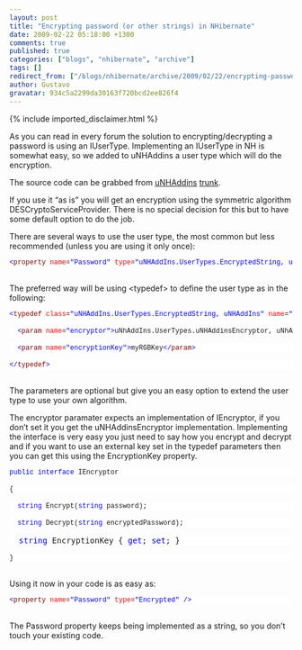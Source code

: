 ```yaml
---
layout: post
title: "Encrypting password (or other strings) in NHibernate"
date: 2009-02-22 05:18:00 +1300
comments: true
published: true
categories: ["blogs", "nhibernate", "archive"]
tags: []
redirect_from: ["/blogs/nhibernate/archive/2009/02/22/encrypting-password-or-other-strings-in-nhibernate.aspx/", "/blogs/nhibernate/archive/2009/02/22/encrypting-password-or-other-strings-in-nhibernate.html"]
author: Gustavo
gravatar: 934c5a2299da30163f720bcd2ee826f4
---
```

{% include imported_disclaimer.html %}
<p>As you can read in every forum the solution to encrypting/decrypting a password is using an IUserType. Implementing an IUserType in NH is somewhat easy, so we added to uNHAddins a user type which will do the encryption.</p>
<p>The source code can be grabbed from <a href="http://code.google.com/p/unhaddins/" target="_blank">uNHAddins</a> <a href="http://unhaddins.googlecode.com/svn/trunk/" target="_blank">trunk</a>.</p>
<p>If you use it &ldquo;as is&rdquo; you will get an encryption using the symmetric algorithm DESCryptoServiceProvider. There is no special decision for this but to have some default option to do the job.</p>
<p>There are several ways to use the user type, the most common but less recommended (unless you are using it only once):</p>
<pre><pre style="margin: 0em; font-size: 12px; width: 100%; font-family: consolas,'Courier New',courier,monospace; background-color: #ffffff;"><span style="color: #0000ff;">&lt;</span><span style="color: #800000;">property</span> <span style="color: #ff0000;">name</span>=<span style="color: #0000ff;">"Password"</span> <span style="color: #ff0000;">type</span>=<span style="color: #0000ff;">"</span><span style="color: #0000ff;">uNHAddIns.UserTypes.EncryptedString, uNHAddins</span><span style="color: #0000ff;">"</span> <span style="color: #0000ff;">/&gt;</span></pre>
</pre>
<p>
The preferred way will be using &lt;typedef&gt; to define the user type as in the following:</p>
<pre><pre style="margin: 0em; font-size: 12px; width: 100%; font-family: consolas,'Courier New',courier,monospace; background-color: #ffffff;"><span style="color: #0000ff;">&lt;</span><span style="color: #800000;">typedef</span> <span style="color: #ff0000;">class</span>=<span style="color: #0000ff;">"uNHAddIns.UserTypes.EncryptedString, uNHAddIns"</span> <span style="color: #ff0000;">name</span>=<span style="color: #0000ff;">"Encrypted"</span><span style="color: #0000ff;">&gt;</span></pre>
<pre style="margin: 0em; font-size: 12px; width: 100%; font-family: consolas,'Courier New',courier,monospace; background-color: #ffffff;">  <span style="color: #0000ff;">&lt;</span><span style="color: #800000;">param</span> <span style="color: #ff0000;">name</span>=<span style="color: #0000ff;">"encryptor"</span><span style="color: #0000ff;">&gt;</span>uNhAddIns.UserTypes.uNHAddinsEncryptor, uNhAddIns<span style="color: #0000ff;">&lt;/</span><span style="color: #800000;">param</span><span style="color: #0000ff;">&gt;</span></pre>
<pre style="margin: 0em; font-size: 12px; width: 100%; font-family: consolas,'Courier New',courier,monospace; background-color: #ffffff;">  <span style="color: #0000ff;">&lt;</span><span style="color: #800000;">param</span> <span style="color: #ff0000;">name</span>=<span style="color: #0000ff;">"encryptionKey"</span><span style="color: #0000ff;">&gt;</span>myRGBKey<span style="color: #0000ff;">&lt;/</span><span style="color: #800000;">param</span><span style="color: #0000ff;">&gt;</span></pre>
<pre style="margin: 0em; font-size: 12px; width: 100%; font-family: consolas,'Courier New',courier,monospace; background-color: #ffffff;"><span style="color: #0000ff;">&lt;/</span><span style="color: #800000;">typedef</span><span style="color: #0000ff;">&gt;</span></pre>
</pre>
<p>The parameters are optional but give you an easy option to extend the user type to use your own algorithm.</p>
<p>The encryptor paramater expects an implementation of IEncryptor, if you don&rsquo;t set it you get the uNHAddinsEncryptor implementation. Implementing the interface is very easy you just need to say how you encrypt and decrypt and if you want to use an external key set in the typedef parameters then you can get this using the EncryptionKey property.</p>
<pre><pre style="margin: 0em; font-size: 12px; width: 100%; font-family: consolas,'Courier New',courier,monospace; background-color: #ffffff;"><span style="color: #0000ff;">public</span> <span style="color: #0000ff;">interface</span> IEncryptor</pre>
<pre style="margin: 0em; font-size: 12px; width: 100%; font-family: consolas,'Courier New',courier,monospace; background-color: #ffffff;">{</pre>
<pre style="margin: 0em; font-size: 12px; width: 100%; font-family: consolas,'Courier New',courier,monospace; background-color: #ffffff;">  <span style="color: #0000ff;">string</span> Encrypt(<span style="color: #0000ff;">string</span> password);</pre>
<pre style="margin: 0em; font-size: 12px; width: 100%; font-family: consolas,'Courier New',courier,monospace; background-color: #ffffff;">  <span style="color: #0000ff;">string</span> Decrypt(<span style="color: #0000ff;">string</span> encryptedPassword);</pre>
<pre style="margin: 0em; width: 100%; background-color: #ffffff;" size="12px" face="consolas,'Courier New',courier,monospace">  <span style="color: #0000ff;">string</span> EncryptionKey { <span style="color: #0000ff;">get</span>; <span style="color: #0000ff;">set</span>; }</pre>
<pre style="margin: 0em; font-size: 12px; width: 100%; font-family: consolas,'Courier New',courier,monospace; background-color: #ffffff;">}</pre>
</pre>
<p>Using it now in your code is as easy as:</p>
<pre><pre style="margin: 0em; font-size: 12px; width: 100%; font-family: consolas,'Courier New',courier,monospace; background-color: #ffffff;"><span style="color: #0000ff;">&lt;</span><span style="color: #800000;">property</span> <span style="color: #ff0000;">name</span>=<span style="color: #0000ff;">"Password"</span> <span style="color: #ff0000;">type</span>=<span style="color: #0000ff;">"Encrypted"</span> <span style="color: #0000ff;">/&gt;</span></pre>
</pre>
<p>The Password property keeps being implemented as a string, so you don&rsquo;t touch your existing code.</p>
